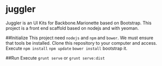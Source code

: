 juggler
=======

Juggler is an UI Kits for Backbone.Marionette based on Bootstrap. 
This project is a front end scaffold based on nodejs and with yeoman.

##Initialize
This project need `nodejs` and `npm` and `bower`.
We must ensure that tools be installed.
Clone this repository to your computer and access.
Execute `npm install` `npm update` `bower install` bootstrap it.

##Run
Execute `grunt serve` or `grunt serve:dist`
